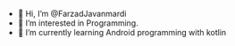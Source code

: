 - 👋 Hi, I’m @FarzadJavanmardi
- 👀 I’m interested in Programming.
- 🌱 I’m currently learning Android programming with kotlin


<!---
FarzadJavanmardi/FarzadJavanmardi is a ✨ special ✨ repository because its `README.md` (this file) appears on your GitHub profile.
You can click the Preview link to take a look at your changes.
--->
